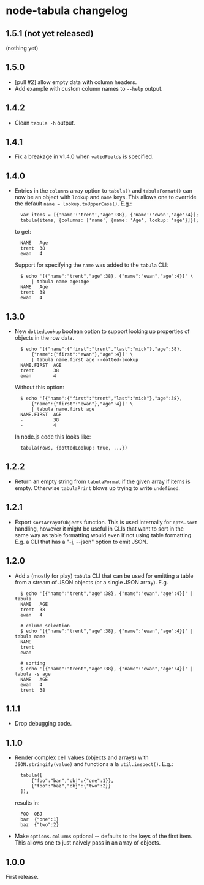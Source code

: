 # node-tabula changelog

## 1.5.1 (not yet released)

(nothing yet)


## 1.5.0

- [pull #2] allow empty data with column headers.
- Add example with custom column names to `--help` output.

## 1.4.2

- Clean `tabula -h` output.


## 1.4.1

- Fix a breakage in v1.4.0 when `validFields` is specified.


## 1.4.0

- Entries in the `columns` array option to `tabula()` and `tabulaFormat()` can
  now be an object with `lookup` and `name` keys. This allows one to override the
  default `name = lookup.toUpperCase()`. E.g.:

        var items = [{'name':'trent','age':38}, {'name':'ewan','age':4}];
        tabula(items, {columns: ['name', {name: 'Age', lookup: 'age'}]});

  to get:

        NAME   Age
        trent  38
        ewan   4

  Support for specifying the `name` was added to the `tabula` CLI:

        $ echo '[{"name":"trent","age":38}, {"name":"ewan","age":4}]' \
            | tabula name age:Age
        NAME   Age
        trent  38
        ewan   4



## 1.3.0

- New `dottedLookup` boolean option to support looking up properties of objects
  in the row data.

        $ echo '[{"name":{"first":"trent","last":"mick"},"age":38},
            {"name":{"first":"ewan"},"age":4}]' \
            | tabula name.first age --dotted-lookup
        NAME.FIRST  AGE
        trent       38
        ewan        4

  Without this option:


        $ echo '[{"name":{"first":"trent","last":"mick"},"age":38},
            {"name":{"first":"ewan"},"age":4}]' \
            | tabula name.first age
        NAME.FIRST  AGE
        -           38
        -           4

  In node.js code this looks like:

        tabula(rows, {dottedLookup: true, ...})


## 1.2.2

- Return an empty string from `tabulaFormat` if the given array if items is empty.
  Otherwise `tabulaPrint` blows up trying to write `undefined`.


## 1.2.1

- Export `sortArrayOfObjects` function. This is used internally for `opts.sort`
  handling, however it might be useful in CLIs that want to sort in the same
  way as table formatting would even if not using table formatting. E.g. a
  CLI that has a "-j, --json" option to emit JSON.


## 1.2.0

- Add a (mostly for play) `tabula` CLI that can be used for emitting a table
  from a stream of JSON objects (or a single JSON array). E.g.

        $ echo '[{"name":"trent","age":38}, {"name":"ewan","age":4}]' | tabula
        NAME   AGE
        trent  38
        ewan   4

        # column selection
        $ echo '[{"name":"trent","age":38}, {"name":"ewan","age":4}]' | tabula name
        NAME
        trent
        ewan

        # sorting
        $ echo '[{"name":"trent","age":38}, {"name":"ewan","age":4}]' | tabula -s age
        NAME   AGE
        ewan   4
        trent  38

## 1.1.1

- Drop debugging code.


## 1.1.0

- Render complex cell values (objects and arrays) with `JSON.stringify(value)`
  and functions a la `util.inspect()`. E.g.:

        tabula([
            {"foo":"bar","obj":{"one":1}},
            {"foo":"baz","obj":{"two":2}}
        ]);

  results in:

        FOO  OBJ
        bar  {"one":1}
        baz  {"two":2}

- Make `options.columns` optional -- defaults to the keys of the first item.
  This allows one to just naively pass in an array of objects.


## 1.0.0

First release.
